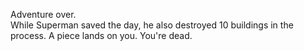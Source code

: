Adventure over.  
While Superman saved the day, he also destroyed 10 buildings in the process.
A piece lands on you.
You're dead.
